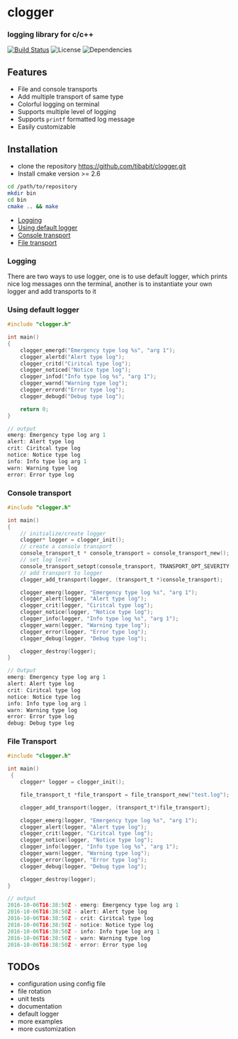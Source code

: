 # clogger

### logging library for c/c++

[![Build Status](https://travis-ci.org/tibabit/clogger.svg?branch=master)](https://travis-ci.org/tibabit/clogger)
![License](https://img.shields.io/badge/license-MIT-blue.svg)
![Dependencies](https://img.shields.io/badge/dependencies-none-orange.svg)

## Features
 - File and console transports
 - Add multiple transport of same type
 - Colorful logging on terminal
 - Supports multiple level of logging
 - Supports `printf` formatted log message
 - Easily customizable

## Installation
 - clone the repository https://github.com/tibabit/clogger.git
 - Install cmake version >= 2.6
```bash
cd /path/to/repository
mkdir bin
cd bin
cmake .. && make
```

* [Logging](#logging)
 * [Using default logger](#using-default-logger)
 * [Console transport](#console-transport)
 * [File transport](#file-transport)

### Logging
There are two ways to use logger, one is to use default logger, which prints nice log messages onn the terminal, another
is to instantiate your own logger and add transports to it

### Using default logger
```C
#include "clogger.h"

int main()
{
    clogger_emergd("Emergency type log %s", "arg 1");
    clogger_alertd("Alert type log");
    clogger_critd("Ciritcal type log");
    clogger_noticed("Notice type log");
    clogger_infod("Info type log %s", "arg 1");
    clogger_warnd("Warning type log");
    clogger_errord("Error type log");
    clogger_debugd("Debug type log");

    return 0;
}

// output
emerg: Emergency type log arg 1
alert: Alert type log
crit: Ciritcal type log
notice: Notice type log
info: Info type log arg 1
warn: Warning type log
error: Error type log
```

### Console transport
```C
#include "clogger.h"

int main()
{
    // initialize/create logger
    clogger* logger = clogger_init();
    // create a console transport
    console_transport_t * console_transport = console_transport_new();
    // set log level
    console_transport_setopt(console_transport, TRANSPORT_OPT_SEVERITY, SEVERITY_DEBUG);
    // add transport to logger
    clogger_add_transport(logger, (transport_t *)console_transport);

    clogger_emerg(logger, "Emergency type log %s", "arg 1");
    clogger_alert(logger, "Alert type log");
    clogger_crit(logger, "Ciritcal type log");
    clogger_notice(logger, "Notice type log");
    clogger_info(logger, "Info type log %s", "arg 1");
    clogger_warn(logger, "Warning type log");
    clogger_error(logger, "Error type log");
    clogger_debug(logger, "Debug type log");

    clogger_destroy(logger);
}

// Output
emerg: Emergency type log arg 1
alert: Alert type log
crit: Ciritcal type log
notice: Notice type log
info: Info type log arg 1
warn: Warning type log
error: Error type log
debug: Debug type log
```

### File Transport
```C
#include "clogger.h"

int main()
 {
    clogger* logger = clogger_init();

    file_transport_t *file_transport = file_transport_new("test.log");

    clogger_add_transport(logger, (transport_t*)file_transport);

    clogger_emerg(logger, "Emergency type log %s", "arg 1");
    clogger_alert(logger, "Alert type log");
    clogger_crit(logger, "Ciritcal type log");
    clogger_notice(logger, "Notice type log");
    clogger_info(logger, "Info type log %s", "arg 1");
    clogger_warn(logger, "Warning type log");
    clogger_error(logger, "Error type log");
    clogger_debug(logger, "Debug type log");

    clogger_destroy(logger);
}

// output
2016-10-06T16:38:50Z - emerg: Emergency type log arg 1
2016-10-06T16:38:50Z - alert: Alert type log
2016-10-06T16:38:50Z - crit: Ciritcal type log
2016-10-06T16:38:50Z - notice: Notice type log
2016-10-06T16:38:50Z - info: Info type log arg 1
2016-10-06T16:38:50Z - warn: Warning type log
2016-10-06T16:38:50Z - error: Error type log
```

## TODOs
 - configuration using config file
 - file rotation
 - unit tests
 - documentation
 - default logger
 - more examples
 - more customization
